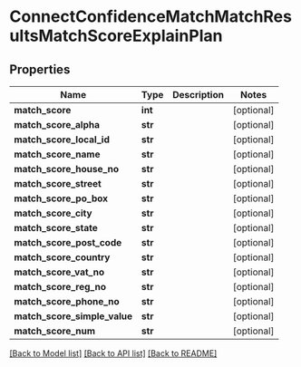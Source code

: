 # ConnectConfidenceMatchMatchResultsMatchScoreExplainPlan

## Properties
Name | Type | Description | Notes
------------ | ------------- | ------------- | -------------
**match_score** | **int** |  | [optional] 
**match_score_alpha** | **str** |  | [optional] 
**match_score_local_id** | **str** |  | [optional] 
**match_score_name** | **str** |  | [optional] 
**match_score_house_no** | **str** |  | [optional] 
**match_score_street** | **str** |  | [optional] 
**match_score_po_box** | **str** |  | [optional] 
**match_score_city** | **str** |  | [optional] 
**match_score_state** | **str** |  | [optional] 
**match_score_post_code** | **str** |  | [optional] 
**match_score_country** | **str** |  | [optional] 
**match_score_vat_no** | **str** |  | [optional] 
**match_score_reg_no** | **str** |  | [optional] 
**match_score_phone_no** | **str** |  | [optional] 
**match_score_simple_value** | **str** |  | [optional] 
**match_score_num** | **str** |  | [optional] 

[[Back to Model list]](../README.md#documentation-for-models) [[Back to API list]](../README.md#documentation-for-api-endpoints) [[Back to README]](../README.md)

